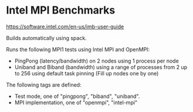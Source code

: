 # Intel MPI Benchmarks

https://software.intel.com/en-us/imb-user-guide

Builds automatically using spack.

Runs the following MPI1 tests using Intel MPI and OpenMPI:

- PingPong (latency/bandwidth) on 2 nodes using 1 process per node
- Uniband and Biband (bandwidth) using a range of processes from 2 up to 256 using default task pinning (Fill up nodes one by one)

The following tags are defined:

- Test mode, one of "pingpong", "biband", "uniband".
- MPI implementation, one of "openmpi", "intel-mpi"
